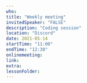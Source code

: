 ```yaml
---
who: 
title: "Weekly meeting"
invitedSpeaker: "FALSE"
description: "Coding session"
location: "Discord"
date: 2021-05-14
startTime: "11:00"
endTime: "12:30"
onlinemeeting: 
link: 
extra: 
lessonFolder: 
---
```

